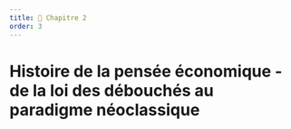 ```yaml
---
title: 📘 Chapitre 2
order: 3
---
```


# Histoire de la pensée économique - de la loi des débouchés au paradigme néoclassique
